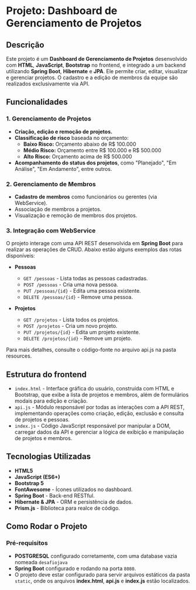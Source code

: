 
# Projeto: Dashboard de Gerenciamento de Projetos

## Descrição

Este projeto é um **Dashboard de Gerenciamento de Projetos** desenvolvido com **HTML**, **JavaScript**, **Bootstrap** no frontend, e integrado a um backend utilizando **Spring Boot**, **Hibernate** e **JPA**. Ele permite criar, editar, visualizar e gerenciar projetos. O cadastro e a edição de membros da equipe são realizados exclusivamente via API.

## Funcionalidades

### 1. Gerenciamento de Projetos
- **Criação, edição e remoção de projetos.**
- **Classificação de risco** baseada no orçamento:
  - **Baixo Risco:** Orçamento abaixo de R$ 100.000
  - **Médio Risco:** Orçamento entre R$ 100.000 e R$ 500.000
  - **Alto Risco:** Orçamento acima de R$ 500.000
- **Acompanhamento do status dos projetos**, como "Planejado", "Em Análise", "Em Andamento", entre outros.
  
### 2. Gerenciamento de Membros
- **Cadastro de membros** como funcionários ou gerentes (via WebService).
- Associação de membros a projetos.
- Visualização e remoção de membros dos projetos.

### 3. Integração com WebService
O projeto interage com uma API REST desenvolvida em **Spring Boot** para realizar as operações de CRUD. Abaixo estão alguns exemplos das rotas disponíveis:

- **Pessoas**
  - `GET /pessoas` - Lista todas as pessoas cadastradas.
  - `POST /pessoas` - Cria uma nova pessoa.
  - `PUT /pessoas/{id}` - Edita uma pessoa existente.
  - `DELETE /pessoas/{id}` - Remove uma pessoa.

- **Projetos**
  - `GET /projetos` - Lista todos os projetos.
  - `POST /projetos` - Cria um novo projeto.
  - `PUT /projetos/{id}` - Edita um projeto existente.
  - `DELETE /projetos/{id}` - Remove um projeto.

Para mais detalhes, consulte o código-fonte no arquivo api.js na pasta resources.

## Estrutura do frontend

- `index.html` - Interface gráfica do usuário, construída com HTML e Bootstrap, que exibe a lista de projetos e membros, além de formulários modais para edição e criação.
- `api.js` - Módulo responsável por todas as interações com a API REST, implementando operações como criação, edição, exclusão e consulta de projetos e pessoas.
- `index.js` - Código JavaScript responsável por manipular a DOM, carregar dados da API e gerenciar a lógica de exibição e manipulação de projetos e membros.

## Tecnologias Utilizadas

- **HTML5**
- **JavaScript (ES6+)**
- **Bootstrap 5**
- **FontAwesome** - Ícones utilizados no dashboard.
- **Spring Boot** - Back-end RESTful.
- **Hibernate & JPA** - ORM e persistência de dados.
- **Prism.js** - Biblioteca para realce de código.

## Como Rodar o Projeto

### Pré-requisitos
- **POSTGRESQL** configurado corretamente, com uma database vazia nomeada `desafiojava`
- **Spring Boot** configurado e rodando na porta `8080`.
- O projeto deve estar configurado para servir arquivos estáticos da pasta `static`, onde os arquivos **index.html**, **api.js** e **index.js** estão localizados.

